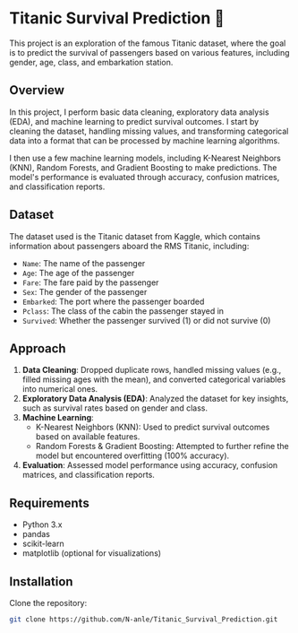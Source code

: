 # Titanic Survival Prediction 🚢

This project is an exploration of the famous Titanic dataset, where the goal is to predict the survival of passengers based on various features, including gender, age, class, and embarkation station.

## Overview

In this project, I perform basic data cleaning, exploratory data analysis (EDA), and machine learning to predict survival outcomes. I start by cleaning the dataset, handling missing values, and transforming categorical data into a format that can be processed by machine learning algorithms.

I then use a few machine learning models, including K-Nearest Neighbors (KNN), Random Forests, and Gradient Boosting to make predictions. The model's performance is evaluated through accuracy, confusion matrices, and classification reports.

## Dataset

The dataset used is the Titanic dataset from Kaggle, which contains information about passengers aboard the RMS Titanic, including:

- `Name`: The name of the passenger
- `Age`: The age of the passenger
- `Fare`: The fare paid by the passenger
- `Sex`: The gender of the passenger
- `Embarked`: The port where the passenger boarded
- `Pclass`: The class of the cabin the passenger stayed in
- `Survived`: Whether the passenger survived (1) or did not survive (0)

## Approach

1. **Data Cleaning**: Dropped duplicate rows, handled missing values (e.g., filled missing ages with the mean), and converted categorical variables into numerical ones.
2. **Exploratory Data Analysis (EDA)**: Analyzed the dataset for key insights, such as survival rates based on gender and class.
3. **Machine Learning**:
   - K-Nearest Neighbors (KNN): Used to predict survival outcomes based on available features.
   - Random Forests & Gradient Boosting: Attempted to further refine the model but encountered overfitting (100% accuracy).
4. **Evaluation**: Assessed model performance using accuracy, confusion matrices, and classification reports.

## Requirements

- Python 3.x
- pandas
- scikit-learn
- matplotlib (optional for visualizations)

## Installation

Clone the repository:
```bash
git clone https://github.com/N-anle/Titanic_Survival_Prediction.git
